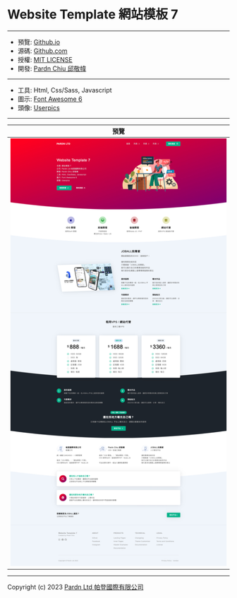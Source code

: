 # Website Template 網站模板 7

***

- 預覽: [Github.io](https://pardnchiu.github.io/website-template-7/)
- 源碼: [Github.com](https://github.com/pardnchiu/website-template-7/)
- 授權: [MIT LICENSE](https://pardnchiu.github.io/website-template-7/LICENSE)
- 開發: [Pardn Chiu 邱敬幃](https://pardnchiu.github.io/)

***

- 工具: Html, Css/Sass, Javascript
- 圖示: [Font Awesome 6](https://fontawesome.com/v6/search)
- 頭像: [Userpics](https://userpics.craftwork.design)

***

| 預覽 |
|---|
| ![Website Template 網站模板 7 預覽](./image/index.jpg) |

***

Copyright (c) 2023 [Pardn Ltd 帕登國際有限公司](https://joball.tw/@pardnltd)

